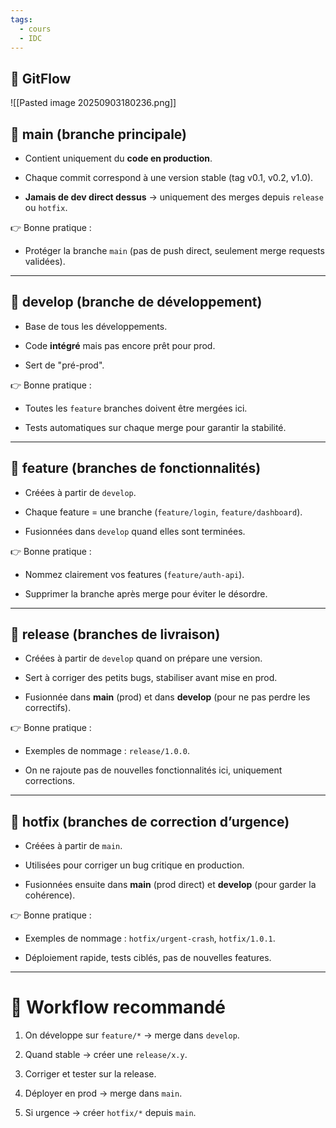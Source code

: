 ```yaml
---
tags:
  - cours
  - IDC
---
```


## 🌱 GitFlow
![[Pasted image 20250903180236.png]]

## 🔹 main (branche principale)

- Contient uniquement du **code en production**.
    
- Chaque commit correspond à une version stable (tag v0.1, v0.2, v1.0).
    
- **Jamais de dev direct dessus** → uniquement des merges depuis `release` ou `hotfix`.
    

👉 Bonne pratique :

- Protéger la branche `main` (pas de push direct, seulement merge requests validées).
    

---

## 🔹 develop (branche de développement)

- Base de tous les développements.
    
- Code **intégré** mais pas encore prêt pour prod.
    
- Sert de "pré-prod".
    

👉 Bonne pratique :

- Toutes les `feature` branches doivent être mergées ici.
    
- Tests automatiques sur chaque merge pour garantir la stabilité.
    

---

## 🔹 feature (branches de fonctionnalités)

- Créées à partir de `develop`.
    
- Chaque feature = une branche (`feature/login`, `feature/dashboard`).
    
- Fusionnées dans `develop` quand elles sont terminées.
    

👉 Bonne pratique :

- Nommez clairement vos features (`feature/auth-api`).
    
- Supprimer la branche après merge pour éviter le désordre.
    

---

## 🔹 release (branches de livraison)

- Créées à partir de `develop` quand on prépare une version.
    
- Sert à corriger des petits bugs, stabiliser avant mise en prod.
    
- Fusionnée dans **main** (prod) et dans **develop** (pour ne pas perdre les correctifs).
    

👉 Bonne pratique :

- Exemples de nommage : `release/1.0.0`.
    
- On ne rajoute pas de nouvelles fonctionnalités ici, uniquement corrections.
    

---

## 🔹 hotfix (branches de correction d’urgence)

- Créées à partir de `main`.
    
- Utilisées pour corriger un bug critique en production.
    
- Fusionnées ensuite dans **main** (prod direct) et **develop** (pour garder la cohérence).
    

👉 Bonne pratique :

- Exemples de nommage : `hotfix/urgent-crash`, `hotfix/1.0.1`.
    
- Déploiement rapide, tests ciblés, pas de nouvelles features.
    

---

# 🚦 Workflow recommandé

1. On développe sur `feature/*` → merge dans `develop`.
    
2. Quand stable → créer une `release/x.y`.
    
3. Corriger et tester sur la release.
    
4. Déployer en prod → merge dans `main`.
    
5. Si urgence → créer `hotfix/*` depuis `main`.
    
